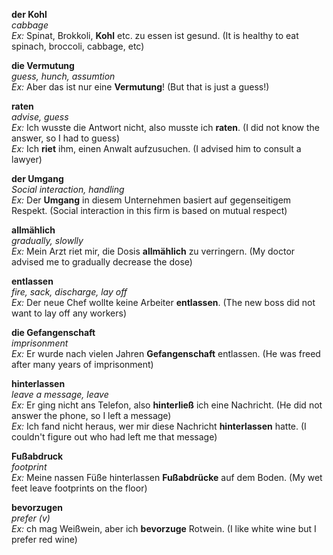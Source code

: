 **der Kohl**  
*cabbage*  
*Ex:* Spinat, Brokkoli, **Kohl** etc. zu essen ist gesund. (It is healthy to eat spinach, broccoli, cabbage, etc)  

**die Vermutung**  
*guess, hunch, assumtion*  
*Ex:* Aber das ist nur eine **Vermutung**! (But that is just a guess!)  

**raten**  
*advise, guess*  
*Ex:* Ich wusste die Antwort nicht, also musste ich **raten**. (I did not know the answer, so I had to guess)  
*Ex:* Ich **riet** ihm, einen Anwalt aufzusuchen. (I advised him to consult a lawyer)  

**der Umgang**  
*Social interaction, handling*  
*Ex:* Der **Umgang** in diesem Unternehmen basiert auf gegenseitigem Respekt. (Social interaction in this firm is based on mutual respect)  

**allmählich**  
*gradually, slowlly*  
*Ex:* Mein Arzt riet mir, die Dosis **allmählich** zu verringern. (My doctor advised me to gradually decrease the dose)  

**entlassen**  
*fire, sack, discharge, lay off*  
*Ex:* Der neue Chef wollte keine Arbeiter **entlassen**. (The new boss did not want to lay off any workers)  

**die Gefangenschaft**  
*imprisonment*  
*Ex:* Er wurde nach vielen Jahren **Gefangenschaft** entlassen. (He was freed after many years of imprisonment)  

**hinterlassen**  
*leave a message, leave*  
*Ex:* Er ging nicht ans Telefon, also **hinterließ** ich eine Nachricht. (He did not answer the phone, so I left a message)  
*Ex:* Ich fand nicht heraus, wer mir diese Nachricht **hinterlassen** hatte. (I couldn't figure out who had left me that message)  

**Fußabdruck**  
*footprint*  
*Ex:* Meine nassen Füße hinterlassen **Fußabdrücke** auf dem Boden. (My wet feet leave footprints on the floor)  

**bevorzugen**  
*prefer (v)*  
*Ex:* ch mag Weißwein, aber ich **bevorzuge** Rotwein. (I like white wine but I prefer red wine)  